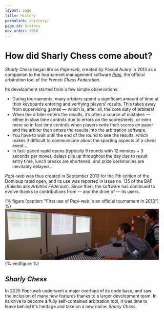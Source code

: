 ```yaml
---
layout: page
title: History
permalink: /history/
page_id: history
nav_order: 2050
---
```


# How did Sharly Chess come about?

_Sharly Chess_ began life as _Papi-web_, created by Pascal Aubry in 2013 as a companion to the tournament management software _[Papi](https://www.echecs.asso.fr/Actu.aspx?Ref=142877)_, the official arbitration tool of the _French Chess Federation_.

Its development started from a few simple observations:

* During tournaments, many arbiters spend a significant amount of time at their keyboards entering and verifying players’ results. This takes away from supervising games — which is, after all, the core duty of arbiters!
* When the arbiter enters the results, it’s often a source of mistakes — either in slow time controls due to errors on the scoresheets, or even more so in fast time controls when players write their scores on paper and the arbiter then enters the results into the arbitration software.
* You have to wait until the end of the round to see the results, which makes it difficult to communicate about the sporting aspects of a chess event…
* In fast-paced rapid opens (typically 9 rounds with 12 minutes + 3 seconds per move), delays pile up throughout the day due to result entry time, lunch breaks are shortened, and prize ceremonies are inevitably delayed…

_Papi-web_ was thus created in September 2013 for the 7th edition of the Domloup rapid open, and its use was reported in issue no. 135 of the BAF (_Bulletin des Arbitres Fédéraux_). Since then, the software has continued to evolve thanks to contributions from — and the drive of — its users.

{% figure [caption: "First use of Papi-web in an official tournament in 2013"] %}
![First use of Papi-web in an official tournament in 2013](/assets/images/input-2013.jpg)
{% endfigure %}

## _Sharly Chess_

In 2025 _Papi-web_ underwent a major overhaul of its code base, and saw the inclusion of many new features thanks to a larger development team.  In its drive to become a fully self-contained arbitration tool, it was time to leave behind it's heritage and take on a new name: _Sharly Chess_.
